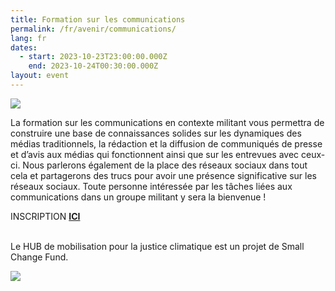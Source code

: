 ```yaml
---
title: Formation sur les communications
permalink: /fr/avenir/communications/
lang: fr
dates:
  - start: 2023-10-23T23:00:00.000Z
    end: 2023-10-24T00:30:00.000Z
layout: event
---
```

![](/media/bannie_re_zoom_1200x400px_-_communications_1_.png)

La formation sur les communications en contexte militant vous permettra de construire une base de connaissances solides sur les dynamiques des médias traditionnels, la rédaction et la diffusion de communiqués de presse et d’avis aux médias qui fonctionnent ainsi que sur les entrevues avec ceux-ci. Nous parlerons également de la place des réseaux sociaux dans tout cela et partagerons des trucs pour avoir une présence significative sur les réseaux sociaux. Toute personne intéressée par les tâches liées aux communications dans un groupe militant y sera la bienvenue ! 

I﻿NSCRIPTION **[ICI](https://us02web.zoom.us/meeting/register/tZIldemtrz8jGNFMrBJaQXrBkyKmnyaKKhrt)**

\
Le HUB de mobilisation pour la justice climatique est un projet de Small Change Fund.

![](/media/hub_scf.png)